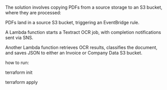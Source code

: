 The solution involves copying PDFs from a source storage to an S3 bucket, where they are processed:

PDFs land in a source S3 bucket, triggering an EventBridge rule.

A Lambda function starts a Textract OCR job, with completion notifications sent via SNS.

Another Lambda function retrieves OCR results, classifies the document, and saves JSON to either an Invoice or Company Data S3 bucket.

how to run:

terraform init

terraform apply
